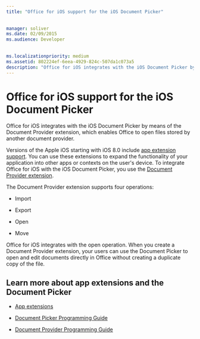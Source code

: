 ```yaml
---
title: "Office for iOS support for the iOS Document Picker"
 
 
manager: soliver
ms.date: 02/09/2015
ms.audience: Developer
 
 
ms.localizationpriority: medium
ms.assetid: 802224ef-6eea-4929-824c-507da1c073a5
description: "Office for iOS integrates with the iOS Document Picker by means of the Document Provider extension, which enables Office to open files stored by another document provider."
---
```


# Office for iOS support for the iOS Document Picker

Office for iOS integrates with the iOS Document Picker by means of the Document Provider extension, which enables Office to open files stored by another document provider.
  
Versions of the Apple iOS starting with iOS 8.0 include [app extension support](https://developer.apple.com/library/prerelease/ios/documentation/General/Conceptual/ExtensibilityPG/index.html#//apple_ref/doc/uid/TP40014214-CH20-SW1). You can use these extensions to expand the functionality of your application into other apps or contexts on the user's device. To integrate Office for iOS with the iOS Document Picker, you use the [Document Provider extension](https://developer.apple.com/library/prerelease/ios/documentation/General/Conceptual/ExtensibilityPG/FileProvider.html).
  
The Document Provider extension supports four operations:
  
- Import
    
- Export
    
- Open
    
- Move
    
Office for iOS integrates with the open operation. When you create a Document Provider extension, your users can use the Document Picker to open and edit documents directly in Office without creating a duplicate copy of the file.
  
## Learn more about app extensions and the Document Picker
<a name="bk_addresources"> </a>

- [App extensions](https://developer.apple.com/library/prerelease/ios/documentation/General/Conceptual/ExtensibilityPG/index.html#//apple_ref/doc/uid/TP40014214-CH20-SW1)
    
- [Document Picker Programming Guide](https://developer.apple.com/library/prerelease/ios/documentation/FileManagement/Conceptual/DocumentPickerProgrammingGuide/Introduction/Introduction.html)
    
- [Document Provider Programming Guide](https://developer.apple.com/library/prerelease/ios/documentation/General/Conceptual/ExtensibilityPG/FileProvider.html)
    


